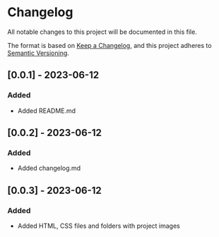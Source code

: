 # Changelog

All notable changes to this project will be documented in this file.

The format is based on [Keep a Changelog](https://keepachangelog.com/en/1.0.0/),
and this project adheres to [Semantic Versioning](https://semver.org/spec/v2.0.0.html).

## [0.0.1] - 2023-06-12

### Added
- Added README.md 

## [0.0.2] - 2023-06-12

### Added
- Added changelog.md 

## [0.0.3] - 2023-06-12

### Added
- Added HTML, CSS files and folders with project images
